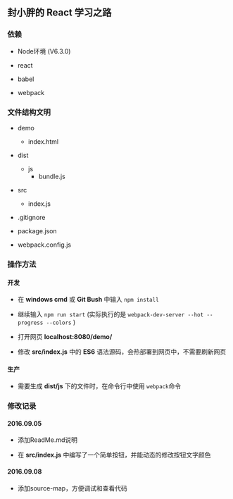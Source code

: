 ## 封小胖的 React 学习之路

### 依赖

* Node环境 (V6.3.0)

* react

* babel

* webpack

### 文件结构文明

- demo
  - index.html

- dist
  - js
    - bundle.js

- src
  - index.js

- .gitignore

- package.json

- webpack.config.js

### 操作方法

#### 开发

* 在 **windows cmd** 或 **Git Bush** 中输入 `npm install`

* 继续输入 `npm run start` (实际执行的是 `webpack-dev-server --hot --progress --colors` )

* 打开网页 **localhost:8080/demo/**

* 修改 **src/index.js** 中的 **ES6** 语法源码，会热部署到网页中，不需要刷新网页

#### 生产

* 需要生成 **dist/js** 下的文件时，在命令行中使用 `webpack`命令

### 修改记录

#### 2016.09.05

* 添加ReadMe.md说明

* 在 **src/index.js** 中编写了一个简单按钮，并能动态的修改按钮文字颜色

#### 2016.09.08

* 添加source-map，方便调试和查看代码
